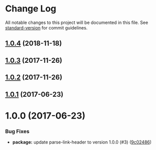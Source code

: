 # Change Log

All notable changes to this project will be documented in this file. See [standard-version](https://github.com/conventional-changelog/standard-version) for commit guidelines.

<a name="1.0.4"></a>
## [1.0.4](https://github.com/tmcw/got-links/compare/v1.0.3...v1.0.4) (2018-11-18)



<a name="1.0.3"></a>
## [1.0.3](https://github.com/tmcw/got-links/compare/v1.0.2...v1.0.3) (2017-11-26)



<a name="1.0.2"></a>
## [1.0.2](https://github.com/tmcw/got-links/compare/v1.0.1...v1.0.2) (2017-11-26)



<a name="1.0.1"></a>
## [1.0.1](https://github.com/tmcw/got-links/compare/v1.0.0...v1.0.1) (2017-06-23)



<a name="1.0.0"></a>
# 1.0.0 (2017-06-23)


### Bug Fixes

* **package:** update parse-link-header to version 1.0.0 (#3) ([9c02486](https://github.com/tmcw/got-links/commit/9c02486))
